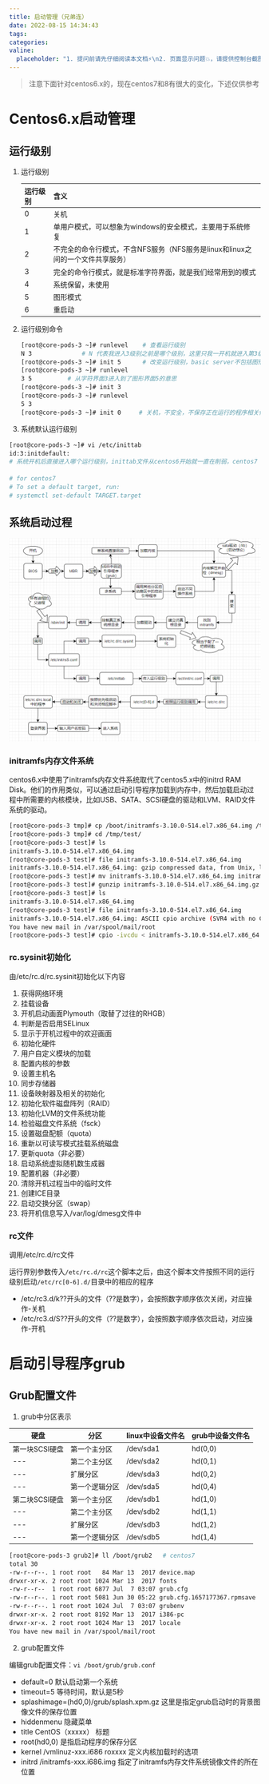 ```yaml
---
title: 启动管理（兄弟连）
date: 2022-08-15 14:34:43
tags:
categories:
valine:
  placeholder: "1. 提问前请先仔细阅读本文档⚡\n2. 页面显示问题💥，请提供控制台截图📸或者您的测试网址\n3. 其他任何报错💣，请提供详细描述和截图📸，祝食用愉快💪"
---
```


> 注意下面针对centos6.x的，现在centos7和8有很大的变化，下述仅供参考

# Centos6.x启动管理

## 运行级别

1. 运行级别

   |运行级别|含义|
   |---|---|
   |0|关机|
   |1|单用户模式，可以想象为windows的安全模式，主要用于系统修复|
   |2|不完全的命令行模式，不含NFS服务（NFS服务是linux和linux之间的一个文件共享服务）|
   |3|完全的命令行模式，就是标准字符界面，就是我们经常用到的模式|
   |4|系统保留，未使用|
   |5|图形模式|
   |6|重启动|

2. 运行级别命令

   ```bash
   [root@core-pods-3 ~]# runlevel    # 查看运行级别
   N 3              # N 代表我进入3级别之前是哪个级别，这里只我一开机就进入第3级别
   [root@core-pods-3 ~]# init 5      # 改变运行级别，basic server不包括图形界面，是不行的
   [root@core-pods-3 ~]# runlevel
   3 5          # 从字符界面3进入到了图形界面5的意思
   [root@core-pods-3 ~]# init 3
   [root@core-pods-3 ~]# runlevel
   5 3
   [root@core-pods-3 ~]# init 0     # 关机，不安全，不保存正在运行的程序相关信息
   ```

3. 系统默认运行级别

```bash
[root@core-pods-3 ~]# vi /etc/inittab 
id:3:initdefault:
# 系统开机后直接进入哪个运行级别，inittab文件从centos6开始就一直在削弱，centos7 inittab里面已经没有内容了

# for centos7
# To set a default target, run:
# systemctl set-default TARGET.target
```

## 系统启动过程

![qdgl01](../images/qdgl01.jpg)

### initramfs内存文件系统

centos6.x中使用了initramfs内存文件系统取代了centos5.x中的initrd RAM Disk。他们的作用类似，可以通过启动引导程序加载到内存中，然后加载启动过程中所需要的内核模块，比如USB、SATA、SCSI硬盘的驱动和LVM、RAID文件系统的驱动。

```bash
[root@core-pods-3 tmp]# cp /boot/initramfs-3.10.0-514.el7.x86_64.img /tmp/test
[root@core-pods-3 tmp]# cd /tmp/test/
[root@core-pods-3 test]# ls
initramfs-3.10.0-514.el7.x86_64.img
[root@core-pods-3 test]# file initramfs-3.10.0-514.el7.x86_64.img 
initramfs-3.10.0-514.el7.x86_64.img: gzip compressed data, from Unix, last modified: Thu Jul  7 03:08:06 2022, max compression
[root@core-pods-3 test]# mv initramfs-3.10.0-514.el7.x86_64.img initramfs-3.10.0-514.el7.x86_64.img.gz
[root@core-pods-3 test]# gunzip initramfs-3.10.0-514.el7.x86_64.img.gz 
[root@core-pods-3 test]# ls
initramfs-3.10.0-514.el7.x86_64.img
[root@core-pods-3 test]# file initramfs-3.10.0-514.el7.x86_64.img 
initramfs-3.10.0-514.el7.x86_64.img: ASCII cpio archive (SVR4 with no CRC)
You have new mail in /var/spool/mail/root
[root@core-pods-3 test]# cpio -ivcdu < initramfs-3.10.0-514.el7.x86_64.img 
```

### rc.sysinit初始化

由/etc/rc.d/rc.sysinit初始化以下内容

1. 获得网络环境
2. 挂载设备
3. 开机启动画面Plymouth（取替了过往的RHGB）
4. 判断是否启用SELinux
5. 显示于开机过程中的欢迎画面
6. 初始化硬件
7. 用户自定义模块的加载
8. 配置内核的参数
9. 设置主机名
10. 同步存储器
11. 设备映射器及相关的初始化
12. 初始化软件磁盘阵列（RAID）
13. 初始化LVM的文件系统功能
14. 检验磁盘文件系统（fsck）
15. 设置磁盘配额（quota）
16. 重新以可读写模式挂载系统磁盘
17. 更新quota（非必要）
18. 启动系统虚拟随机数生成器
19. 配置机器（非必要）
20. 清除开机过程当中的临时文件
21. 创建ICE目录
22. 启动交换分区（swap）
23. 将开机信息写入/var/log/dmesg文件中

### rc文件
调用/etc/rc.d/rc文件

运行界别参数传入`/etc/rc.d/rc`这个脚本之后，由这个脚本文件按照不同的运行级别启动`/etc/rc[0-6].d/`目录中的相应的程序
- /etc/rc3.d/k??开头的文件（??是数字），会按照数字顺序依次关闭，对应操作-关机
- /etc/rc3.d/S??开头的文件（??是数字），会按照数字顺序依次启动，对应操作-开机

# 启动引导程序grub

## Grub配置文件

1. grub中分区表示

|硬盘|分区|linux中设备文件名|grub中设备文件名|
|---|---|---|---|
|第一块SCSI硬盘|第一个主分区|/dev/sda1|hd(0,0)|
|---|第二个主分区|/dev/sda2|hd(0,1)|
|---|扩展分区|/dev/sda3|hd(0,2)|
|---|第一个逻辑分区|/dev/sda5|hd(0,4)|
|第二块SCSI硬盘|第一个主分区|/dev/sdb1|hd(1,0)|
|---|第二个主分区|/dev/sdb2|hd(1,1)|
|---|扩展分区|/dev/sdb3|hd(1,2)|
|---|第一个逻辑分区|/dev/sdb5|hd(1,4)|

```bash
[root@core-pods-3 grub2]# ll /boot/grub2   # centos7
total 30
-rw-r--r--. 1 root root   84 Mar 13  2017 device.map
drwxr-xr-x. 2 root root 1024 Mar 13  2017 fonts
-rw-r--r--  1 root root 6877 Jul  7 03:07 grub.cfg
-rw-r--r--. 1 root root 5081 Jun 30 05:22 grub.cfg.1657177367.rpmsave
-rw-r--r--. 1 root root 1024 Jul  7 03:07 grubenv
drwxr-xr-x. 2 root root 8192 Mar 13  2017 i386-pc
drwxr-xr-x. 2 root root 1024 Mar 13  2017 locale
You have new mail in /var/spool/mail/root
```

2. grub配置文件

编辑grub配置文件：`vi /boot/grub/grub.conf`

- default=0  默认启动第一个系统
- timeout=5  等待时间，默认是5秒
- splashimage=(hd0,0)/grub/splash.xpm.gz  这里是指定grub启动时的背景图像文件的保存位置
- hiddenmenu  隐藏菜单
- title CentOS（xxxxx）  标题
- root(hd0,0)  是指启动程序的保存分区
- kernel /vmlinuz-xxx.i686 roxxxx  定义内核加载时的选项
- initrd /initramfs-xxx.i686.img 指定了initramfs内存文件系统镜像文件的所在位置
